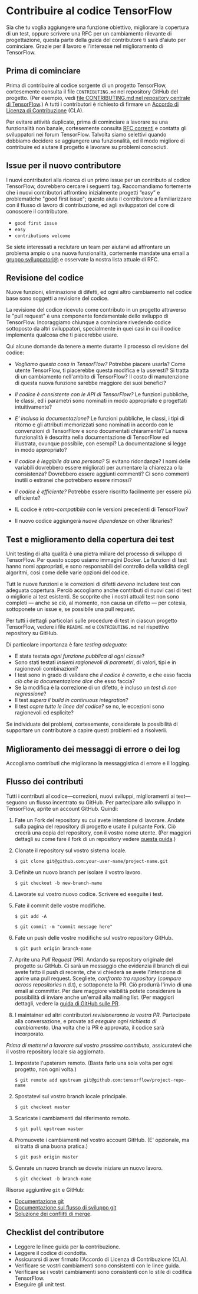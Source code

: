# Contribuire al codice TensorFlow

Sia che tu voglia aggiungere una funzione obiettivo, migliorare la copertura di un test, oppure scrivere una
RFC per un cambiamento rilevante di progettazione, questa parte della guida del contributore ti sarà d'aiuto
per cominciare. Grazie per il lavoro e l'interesse nel miglioramento di TensorFlow.

## Prima di cominciare

Prima di contribuire al codice sorgente di un progetto TensorFlow, cortesemente consulta il file `CONTRIBUTING.md` nel repository GitHub del progetto. (Per esempio, vedi
[file CONTRIBUTING.md nel repository centrale di TensorFlow](https://github.com/tensorflow/tensorflow/blob/master/CONTRIBUTING.md).) A tutti i contributori è richiesto di firmare un [Accordo di Licenza di Contribuzione](https://cla.developers.google.com/clas) (CLA).

Per evitare attività duplicate, prima di cominciare a lavorare su una funzionalità non banale, cortesemente consulta [RFC correnti](https://github.com/tensorflow/community/tree/master/rfcs) e contatta gli sviluppatori nei forum TensorFlow. Talvolta siamo selettivi quando dobbiamo decidere se aggiungere una funzionalità, ed il modo migliore di contribuire ed aiutare il progetto è lavorare su problemi conosciuti. 

## Issue per il nuovo contributore

I nuovi contributori alla ricerca di un primo issue per un contributo al codice TensorFlow, dovrebbero cercare i seguenti tag. Raccomandiamo fortemente che i nuovi contributori affrontino inizialmente progetti “easy” e problematiche "good first issue"; questo aiuta il contributore a familiarizzare con il flusso di lavoro di contribuzione, ed agli sviluppatori del core di conoscere il contributore.

- `good first issue`
- `easy`
- `contributions welcome`

Se siete interessati a reclutare un team per aiutarvi ad affrontare un problema ampio o una nuova funzionalità, cortemente mandate una email a [gruppo sviluppatori@](https://groups.google.com/a/tensorflow.org/forum/#!forum/developers) e osservate la nostra lista attuale di RFC. 


## Revisione del codice

Nuove funzioni, eliminazione di difetti, ed ogni altro cambiamento nel codice base sono soggetti a revisione del codice.

La revisione del codice ricevuto come contributo in un progetto attraverso le "pull request" è una componente fondamentale dello sviluppo di TensorFlow. Incoraggiamo chiunque a cominciare rivedendo codice sottoposto da altri sviluppatori, specialmente in quei casi in cui il codice implementa qualcosa che ti piacerebbe usare.

Qui alcune domande da tenere a mente durante il processo di revisione del codice:

*   *Vogliamo questa cosa in TensorFlow?* Potrebbe piacere usarla? Come utente TensorFlow, ti piacerebbe questa modifica e la useresti? Si tratta di un cambiamento nell'ambito di TensorFlow? Il costo di manutenzione di questa nuova funzione sarebbe maggiore dei suoi benefici?
*   *Il codice è consistente con le API di TensorFlow?* Le funzioni pubbliche, le classi, ed i parametri sono nominati in modo appropriato e progettati intuitivamente?
*   *E' inclusa la documentazione?* Le funzioni pubbliche, le classi, i tipi di ritorno e gli attributi memorizzati sono nominati in accordo con le convenzioni di TensorFlow e sono documentati chiaramente? La nuova funzionalità è descritta nella documentazione di TensorFlow ed illustrata, ovunque possibile, con esempi? La documentazione si legge in modo appropriato?

*   *Il codice è leggibile da una persona?* Si evitano ridondanze? I nomi delle variabili dovrebbero essere migliorati per aumentare la chiarezza o la consistenza? Dovrebbero essere aggiunti commenti? Ci sono commenti inutili o estranei che potrebbero essere rimossi?
*   *Il codice è efficiente?* Potrebbe essere riscritto facilmente per essere più efficiente?
*   IL codice è *retro-compatibile* con le versioni precedenti di TensorFlow?
*   Il nuovo codice aggiungerà *nuove dipendenze* on other libraries?

## Test e miglioramento della copertura dei test

Unit testing di alta qualità è una pietra miliare del processo di sviluppo di TensorFlow. Per questo scopo usiamo immagini Docker. Le funzioni di test hanno nomi appropriati, e sono responsabili del controllo della validità degli algoritmi, così come delle varie opzioni del codice.

Tutt le nuove funzioni e le correzioni di difetti *devono* includere test con adeguata copertura. Perciò accogliamo anche contributi di nuovi casi di test o migliorie ai test esistenti. Se scoprite che i nostri attuali test non sono completi — anche se ciò, al momento, non causa un difetto — per cotesia, sottoponete un issue e, se possibile una pull request.

Per tutti i dettagli particolari sulle procedure di test in ciascun progetto TensorFlow, vedere i file `README.md` e `CONTRIBUTING.md` nel rispettivo repository su GitHub.

Di particolare importanza è fare *testing adeguato*:

*   E stata testata *ogni funzione pubblica di ogni classe*? 
*   Sono stati testati *insiemi ragionevoli di parametri*, di valori, tipi e in ragionevoli combinazioni? 
*   I test sono in grado di validare che *il codice è corretto*, e che esso faccia *ciò che la documentazione dice* che esso faccia?
*   Se la modifica è la correzione di un difetto, è incluso un *test di non regressione*?
*   Il test *supera il build in continuous integration*?
*   Il test *copre tutte le linee del codice?* se no, le eccezioni sono ragionevoli ed esplicite?

Se individuate dei problemi, cortesemente, considerate la possibilità di supportare un contributore a capire questi problemi ed a risolverli. 


## Miglioramento dei messaggi di errore o dei log

Accogliamo contributi che migliorano la messaggistica di errore e il logging. 


## Flusso dei contributi

Tutti i contributi al codice—correzioni, nuovi sviluppi, miglioramenti ai test—seguono un flusso incentrato su GitHub. Per partecipare allo sviluppo in TensorFlow, aprite un account GitHub. Quindi:

1.  Fate un Fork del repository su cui avete intenzione di lavorare.
    Andate sulla pagina del repository di progetto e usate il pulsante *Fork*. Ciò creerà una copia del
    repository, con il vostro nome utente. (Per maggiori dettagli su come fare il fork di un repository vedere
    [questa guida](https://help.github.com/articles/fork-a-repo/).)

2.  Clonate il repository sul vostro sistema locale.

    `$ git clone git@github.com:your-user-name/project-name.git`

3.  Definite un nuovo branch per isolare il vostro lavoro.

    `$ git checkout -b new-branch-name`

4.  Lavorate sul vostro nuovo codice. Scrivere ed eseguite i test.

5.  Fate il commit delle vostre modifiche.

    `$ git add -A`

    `$ git commit -m "commit message here"`

6.  Fate un push delle vostre modifiche sul vostro repository GitHub.

    `$ git push origin branch-name`

7.  Aprite una *Pull Request* (PR). Andando su repository originale del progetto su GitHub. Ci sarà un messaggio che evidenzia il branch di cui avete fatto il push di recente, che vi chiederà se avete l'intenzione di aprire una pull request. Scegliete, *confronto tra repository* (*compare across repositories* n.d.t), e sottoponete la PR. Ciò produrrà l'invio di una email ai committer. Per dare maggiore visibilità potete considerare la possibilità di inviare anche un'email alla mailing list. (Per maggiori dettagli, vedere la [guida di GitHub sulle PR](https://help.github.com/articles/creating-a-pull-request-from-a-fork). 

8.  I maintainer ed altri contributori *revisioneranno la vostra PR*. Partecipate alla conversazione, e provate ad *eseguire ogni richiesta di cambiamento*. Una volta che la PR è approvata, il codice sarà incorporato.

*Prima di mettervi a lavorare sul vostro prossimo contributo*, assicuratevi che il vostro repository locale sia aggiornato.

1. Impostate l'upsteram remoto. (Basta farlo una sola volta per ogni progetto, non ogni volta.)

    `$ git remote add upstream git@github.com:tensorflow/project-repo-name`

2. Spostatevi sul vostro branch locale principale.

    `$ git checkout master`

3. Scaricate i cambiamenti dal riferimento remoto.

    `$ git pull upstream master`

4. Promuovete i cambiamenti nel vostro account GitHub. (E' opzionale, ma si tratta di una buona pratica.)

    `$ git push origin master`

5. Genrate un nuovo branch se dovete iniziare un nuovo lavoro.

    `$ git checkout -b branch-name`

Risorse aggiuntive `git` e GitHub:

*   [Documentazione git](https://git-scm.com/documentation)
*   [Documentazione sul flusso di sviluppo git](https://docs.scipy.org/doc/numpy/dev/gitwash/development_workflow.html)
*   [Soluzione dei conflitti di merge](https://help.github.com/articles/resolving-a-merge-conflict-using-the-command-line/).


## Checklist del contributore

*   Leggere le linee guida per la contribuzione.
*   Leggere il codice di condotta.
*   Assicurarsi di aver firmato l'Accordo di Licenza di Contribuzione (CLA).
*   Verificare se vostri cambiamenti sono consistenti con le linee guida.
*   Verificare se i vostri cambiamenti sono consistenti con lo stile di codifica TensorFlow.
*   Eseguire gli unit test.
